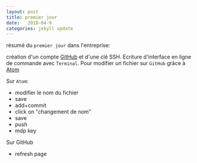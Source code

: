 ```yaml
---
layout: post
title: premier jour
date:   2018-04-9
categories: jekyll update
---
```

résumé du `premier jour` dans l'entreprise:

création d'un compte [GitHub][github] et d'une clé SSH. Ecriture d'interface en ligne de commande avec `Terminal`. Pour modifier un fichier sur `GitHub` grâce à [Atom][atom]

Sur `Atom`:

+ modifier le nom du fichier
+ save
+ add+commit
+ click on "changement de nom"
+ save
+ push
+ mdp key

Sur GitHub

+ refresh page

[github]:https://github.com/
[Atom]:https://atom.io/
